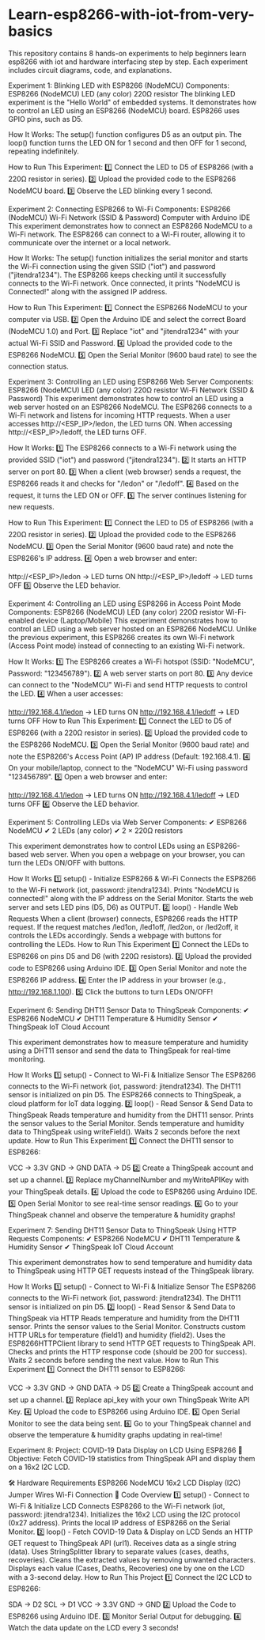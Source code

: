 # Learn-esp8266-with-iot-from-very-basics
This repository contains 8 hands-on experiments to help beginners learn esp8266 with iot and hardware interfacing step by step. Each experiment includes circuit diagrams, code, and explanations.

Experiment 1: Blinking LED with ESP8266 (NodeMCU)
Components:
ESP8266 (NodeMCU)
LED (any color)
220Ω resistor
The blinking LED experiment is the "Hello World" of embedded systems. It demonstrates how to control an LED using an ESP8266 (NodeMCU) board.  ESP8266 uses GPIO pins, such as D5.

How It Works:
The setup() function configures D5 as an output pin. The loop() function turns the LED ON for 1 second and then OFF for 1 second, repeating indefinitely.

How to Run This Experiment:
1️⃣ Connect the LED to D5 of ESP8266 (with a 220Ω resistor in series).
2️⃣ Upload the provided code to the ESP8266 NodeMCU board.
3️⃣ Observe the LED blinking every 1 second.

Experiment 2: Connecting ESP8266 to Wi-Fi
Components:
ESP8266 (NodeMCU)
Wi-Fi Network (SSID & Password)
Computer with Arduino IDE
This experiment demonstrates how to connect an ESP8266 NodeMCU to a Wi-Fi network. The ESP8266 can connect to a Wi-Fi router, allowing it to communicate over the internet or a local network.

How It Works:
The setup() function initializes the serial monitor and starts the Wi-Fi connection using the given SSID ("iot") and password ("jitendra1234"). The ESP8266 keeps checking until it successfully connects to the Wi-Fi network. Once connected, it prints "NodeMCU is Connected!" along with the assigned IP address.

How to Run This Experiment:
1️⃣ Connect the ESP8266 NodeMCU to your computer via USB.
2️⃣ Open the Arduino IDE and select the correct Board (NodeMCU 1.0) and Port.
3️⃣ Replace "iot" and "jitendra1234" with your actual Wi-Fi SSID and Password.
4️⃣ Upload the provided code to the ESP8266 NodeMCU.
5️⃣ Open the Serial Monitor (9600 baud rate) to see the connection status.

Experiment 3: Controlling an LED using ESP8266 Web Server
Components:
ESP8266 (NodeMCU)
LED (any color)
220Ω resistor
Wi-Fi Network (SSID & Password)
This experiment demonstrates how to control an LED using a web server hosted on an ESP8266 NodeMCU. The ESP8266 connects to a Wi-Fi network and listens for incoming HTTP requests. When a user accesses http://<ESP_IP>/ledon, the LED turns ON. When accessing http://<ESP_IP>/ledoff, the LED turns OFF.

How It Works:
1️⃣ The ESP8266 connects to a Wi-Fi network using the provided SSID ("iot") and password ("jitendra1234").
2️⃣ It starts an HTTP server on port 80.
3️⃣ When a client (web browser) sends a request, the ESP8266 reads it and checks for "/ledon" or "/ledoff".
4️⃣ Based on the request, it turns the LED ON or OFF.
5️⃣ The server continues listening for new requests.

How to Run This Experiment:
1️⃣ Connect the LED to D5 of ESP8266 (with a 220Ω resistor in series).
2️⃣ Upload the provided code to the ESP8266 NodeMCU.
3️⃣ Open the Serial Monitor (9600 baud rate) and note the ESP8266's IP address.
4️⃣ Open a web browser and enter:

http://<ESP_IP>/ledon → LED turns ON
http://<ESP_IP>/ledoff → LED turns OFF
5️⃣ Observe the LED behavior.

Experiment 4: Controlling an LED using ESP8266 in Access Point Mode
Components:
ESP8266 (NodeMCU)
LED (any color)
220Ω resistor
Wi-Fi-enabled device (Laptop/Mobile)
This experiment demonstrates how to control an LED using a web server hosted on an ESP8266 NodeMCU. Unlike the previous experiment, this ESP8266 creates its own Wi-Fi network (Access Point mode) instead of connecting to an existing Wi-Fi network.

How It Works:
1️⃣ The ESP8266 creates a Wi-Fi hotspot (SSID: "NodeMCU", Password: "123456789").
2️⃣ A web server starts on port 80.
3️⃣ Any device can connect to the "NodeMCU" Wi-Fi and send HTTP requests to control the LED.
4️⃣ When a user accesses:

http://192.168.4.1/ledon → LED turns ON
http://192.168.4.1/ledoff → LED turns OFF
How to Run This Experiment:
1️⃣ Connect the LED to D5 of ESP8266 (with a 220Ω resistor in series).
2️⃣ Upload the provided code to the ESP8266 NodeMCU.
3️⃣ Open the Serial Monitor (9600 baud rate) and note the ESP8266's Access Point (AP) IP address (Default: 192.168.4.1).
4️⃣ On your mobile/laptop, connect to the "NodeMCU" Wi-Fi using password "123456789".
5️⃣ Open a web browser and enter:

http://192.168.4.1/ledon → LED turns ON
http://192.168.4.1/ledoff → LED turns OFF
6️⃣ Observe the LED behavior.

Experiment 5: Controlling LEDs via Web Server
Components:
✔ ESP8266 NodeMCU
✔ 2 LEDs (any color)
✔ 2 × 220Ω resistors

This experiment demonstrates how to control LEDs using an ESP8266-based web server. When you open a webpage on your browser, you can turn the LEDs ON/OFF with buttons.

How It Works
1️⃣ setup() - Initialize ESP8266 & Wi-Fi
Connects the ESP8266 to the Wi-Fi network (iot, password: jitendra1234).
Prints "NodeMCU is connected!" along with the IP address on the Serial Monitor.
Starts the web server and sets LED pins (D5, D6) as OUTPUT.
2️⃣ loop() - Handle Web Requests
When a client (browser) connects, ESP8266 reads the HTTP request.
If the request matches /led1on, /led1off, /led2on, or /led2off, it controls the LEDs accordingly.
Sends a webpage with buttons for controlling the LEDs.
How to Run This Experiment
1️⃣ Connect the LEDs to ESP8266 on pins D5 and D6 (with 220Ω resistors).
2️⃣ Upload the provided code to ESP8266 using Arduino IDE.
3️⃣ Open Serial Monitor and note the ESP8266 IP address.
4️⃣ Enter the IP address in your browser (e.g., http://192.168.1.100).
5️⃣ Click the buttons to turn LEDs ON/OFF!

Experiment 6: Sending DHT11 Sensor Data to ThingSpeak
Components:
✔ ESP8266 NodeMCU
✔ DHT11 Temperature & Humidity Sensor
✔ ThingSpeak IoT Cloud Account

This experiment demonstrates how to measure temperature and humidity using a DHT11 sensor and send the data to ThingSpeak for real-time monitoring.

How It Works
1️⃣ setup() - Connect to Wi-Fi & Initialize Sensor
The ESP8266 connects to the Wi-Fi network (iot, password: jitendra1234).
The DHT11 sensor is initialized on pin D5.
The ESP8266 connects to ThingSpeak, a cloud platform for IoT data logging.
2️⃣ loop() - Read Sensor & Send Data to ThingSpeak
Reads temperature and humidity from the DHT11 sensor.
Prints the sensor values to the Serial Monitor.
Sends temperature and humidity data to ThingSpeak using writeField().
Waits 2 seconds before the next update.
How to Run This Experiment
1️⃣ Connect the DHT11 sensor to ESP8266:

VCC → 3.3V
GND → GND
DATA → D5
2️⃣ Create a ThingSpeak account and set up a channel.
3️⃣ Replace myChannelNumber and myWriteAPIKey with your ThingSpeak details.
4️⃣ Upload the code to ESP8266 using Arduino IDE.
5️⃣ Open Serial Monitor to see real-time sensor readings.
6️⃣ Go to your ThingSpeak channel and observe the temperature & humidity graphs!

Experiment 7: Sending DHT11 Sensor Data to ThingSpeak Using HTTP Requests
Components:
✔ ESP8266 NodeMCU
✔ DHT11 Temperature & Humidity Sensor
✔ ThingSpeak IoT Cloud Account

This experiment demonstrates how to send temperature and humidity data to ThingSpeak using HTTP GET requests instead of the ThingSpeak library.

How It Works
1️⃣ setup() - Connect to Wi-Fi & Initialize Sensor
The ESP8266 connects to the Wi-Fi network (iot, password: jitendra1234).
The DHT11 sensor is initialized on pin D5.
2️⃣ loop() - Read Sensor & Send Data to ThingSpeak via HTTP
Reads temperature and humidity from the DHT11 sensor.
Prints the sensor values to the Serial Monitor.
Constructs custom HTTP URLs for temperature (field1) and humidity (field2).
Uses the ESP8266HTTPClient library to send HTTP GET requests to ThingSpeak API.
Checks and prints the HTTP response code (should be 200 for success).
Waits 2 seconds before sending the next value.
How to Run This Experiment
1️⃣ Connect the DHT11 sensor to ESP8266:

VCC → 3.3V
GND → GND
DATA → D5
2️⃣ Create a ThingSpeak account and set up a channel.
3️⃣ Replace api_key with your own ThingSpeak Write API Key.
4️⃣ Upload the code to ESP8266 using Arduino IDE.
5️⃣ Open Serial Monitor to see the data being sent.
6️⃣ Go to your ThingSpeak channel and observe the temperature & humidity graphs updating in real-time!

Experiment 8: 
Project: COVID-19 Data Display on LCD Using ESP8266
📌 Objective: Fetch COVID-19 statistics from ThingSpeak API and display them on a 16x2 I2C LCD.

🛠️ Hardware Requirements
ESP8266 NodeMCU
16x2 LCD Display (I2C)
Jumper Wires
Wi-Fi Connection
📝 Code Overview
1️⃣ setup() - Connect to Wi-Fi & Initialize LCD
Connects ESP8266 to the Wi-Fi network (iot, password: jitendra1234).
Initializes the 16x2 LCD using the I2C protocol (0x27 address).
Prints the local IP address of ESP8266 on the Serial Monitor.
2️⃣ loop() - Fetch COVID-19 Data & Display on LCD
Sends an HTTP GET request to ThingSpeak API (url1).
Receives data as a single string (data).
Uses StringSplitter library to separate values (cases, deaths, recoveries).
Cleans the extracted values by removing unwanted characters.
Displays each value (Cases, Deaths, Recoveries) one by one on the LCD with a 3-second delay.
How to Run This Project
1️⃣ Connect the I2C LCD to ESP8266:

SDA → D2
SCL → D1
VCC → 3.3V
GND → GND
2️⃣ Upload the Code to ESP8266 using Arduino IDE.
3️⃣ Monitor Serial Output for debugging.
4️⃣ Watch the data update on the LCD every 3 seconds!
